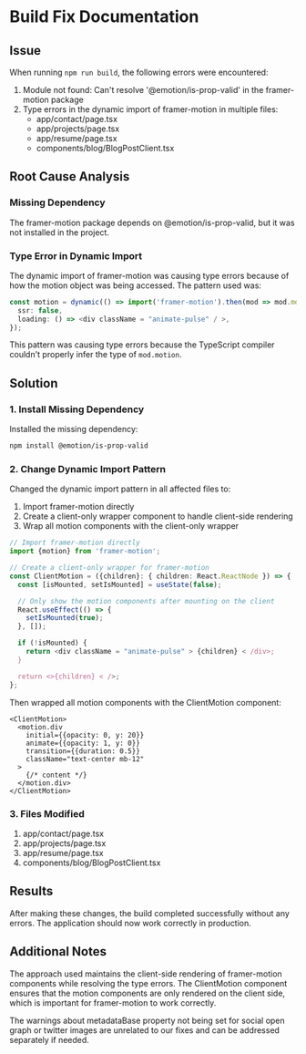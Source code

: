 # Build Fix Documentation

## Issue

When running `npm run build`, the following errors were encountered:

1. Module not found: Can't resolve '@emotion/is-prop-valid' in the framer-motion package
2. Type errors in the dynamic import of framer-motion in multiple files:
    - app/contact/page.tsx
    - app/projects/page.tsx
    - app/resume/page.tsx
    - components/blog/BlogPostClient.tsx

## Root Cause Analysis

### Missing Dependency

The framer-motion package depends on @emotion/is-prop-valid, but it was not installed in the project.

### Type Error in Dynamic Import

The dynamic import of framer-motion was causing type errors because of how the motion object was being accessed. The
pattern used was:

```typescript
const motion = dynamic(() => import('framer-motion').then(mod => mod.motion), {
  ssr: false,
  loading: () => <div className = "animate-pulse" / >,
});
```

This pattern was causing type errors because the TypeScript compiler couldn't properly infer the type of `mod.motion`.

## Solution

### 1. Install Missing Dependency

Installed the missing dependency:

```bash
npm install @emotion/is-prop-valid
```

### 2. Change Dynamic Import Pattern

Changed the dynamic import pattern in all affected files to:

1. Import framer-motion directly
2. Create a client-only wrapper component to handle client-side rendering
3. Wrap all motion components with the client-only wrapper

```typescript
// Import framer-motion directly
import {motion} from 'framer-motion';

// Create a client-only wrapper for framer-motion
const ClientMotion = ({children}: { children: React.ReactNode }) => {
  const [isMounted, setIsMounted] = useState(false);

  // Only show the motion components after mounting on the client
  React.useEffect(() => {
    setIsMounted(true);
  }, []);

  if (!isMounted) {
    return <div className = "animate-pulse" > {children} < /div>;
  }

  return <>{children} < />;
};
```

Then wrapped all motion components with the ClientMotion component:

```tsx
<ClientMotion>
  <motion.div
    initial={{opacity: 0, y: 20}}
    animate={{opacity: 1, y: 0}}
    transition={{duration: 0.5}}
    className="text-center mb-12"
  >
    {/* content */}
  </motion.div>
</ClientMotion>
```

### 3. Files Modified

1. app/contact/page.tsx
2. app/projects/page.tsx
3. app/resume/page.tsx
4. components/blog/BlogPostClient.tsx

## Results

After making these changes, the build completed successfully without any errors. The application should now work
correctly in production.

## Additional Notes

The approach used maintains the client-side rendering of framer-motion components while resolving the type errors. The
ClientMotion component ensures that the motion components are only rendered on the client side, which is important for
framer-motion to work correctly.

The warnings about metadataBase property not being set for social open graph or twitter images are unrelated to our
fixes and can be addressed separately if needed.